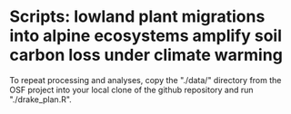 # Scripts: lowland plant migrations into alpine ecosystems amplify soil carbon loss under climate warming

To repeat processing and analyses, copy the "./data/" directory from the OSF project into your local clone of the github repository and run "./drake_plan.R".
